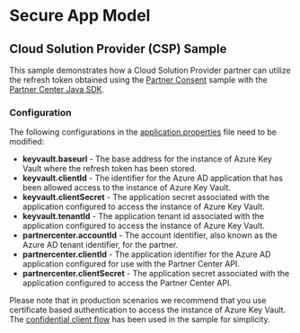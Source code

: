 # Secure App Model

## Cloud Solution Provider (CSP) Sample

This sample demonstrates how a Cloud Solution Provider partner can utilize the refresh token obtained using the [Partner Consent](../partnerconsent/README.md) sample with the [Partner Center Java SDK](https://docs.microsoft.com/java/partnercenter/overview).

### Configuration

The following configurations in the [application.properties](src/main/resources/application.properties) file need to be modified:

* **keyvault.baseurl** - The base address for the instance of Azure Key Vault where the refresh token has been stored.
* **keyvault.clientId** - The identifier for the Azure AD application that has been allowed access to the instance of Azure Key Vault.
* **keyvault.clientSecret** - The application secret associated with the application configured to access the instance of Azure Key Vault.
* **keyvault.tenantId** - The application tenant id associated with the application configured to access the instance of Azure Key Vault.
* **partnercenter.accountId** - The account identifier, also known as the Azure AD tenant identifier, for the partner.
* **partnercenter.clientId** - The application identifier for the Azure AD application configured for use with the Partner Center API.
* **partnercenter.clientSecret** - The application secret associated with the application configured to access the Partner Center API.

Please note that in production scenarios we recommend that you use certificate based authentication to access the instance of Azure Key Vault. The [confidential client flow](https://github.com/AzureAD/azure-activedirectory-library-for-dotnet/wiki/Confidential-client-applications-flows) has been used in the sample for simplicity.
